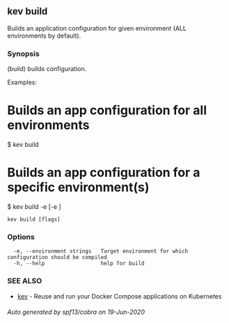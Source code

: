 ## kev build

Builds an application configuration for given environment (ALL environments by default).

### Synopsis

(build) builds configuration.

 Examples:

   # Builds an app configuration for all environments
   $ kev build

   # Builds an app configuration for a specific environment(s)
   $ kev build -e <production> [-e <dev>]

```
kev build [flags]
```

### Options

```
  -e, --environment strings   Target environment for which configuration should be compiled
  -h, --help                  help for build
```

### SEE ALSO

* [kev](kev.md)	 - Reuse and run your Docker Compose applications on Kubernetes

###### Auto generated by spf13/cobra on 19-Jun-2020
